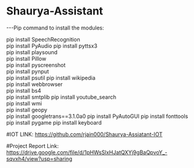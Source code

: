 # Shaurya-Assistant


---Pip command to install the modules:


pip install SpeechRecognition  
pip install PyAudio
pip install pyttsx3  
pip install playsound  
pip install Pillow  
pip install pyscreenshot  
pip install pynput  
pip install psutil
pip install wikipedia  
pip install webbrowser  
pip install bs4  
pip install smtplib 
pip install youtube_search  
pip install wmi  
pip install geopy  
pip install googletrans==3.1.0a0
pip install PyAutoGUI
pip install fonttools
pip install pygame
pip install keyboard

#IOT LINK: https://github.com/rjain000/Shaurya-Assiatant-IOT

#Project Report Link: https://drive.google.com/file/d/1pHWsSlxHJatQXYj9gBaQpvoY_-sqvxh4/view?usp=sharing

